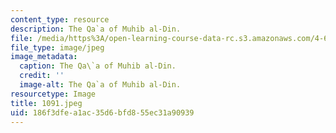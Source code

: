 ```yaml
---
content_type: resource
description: The Qa`a of Muhib al-Din.
file: /media/https%3A/open-learning-course-data-rc.s3.amazonaws.com/4-615-the-architecture-of-cairo-spring-2002/186f3dfea1ac35d6bfd855ec31a90939_1091.jpeg
file_type: image/jpeg
image_metadata:
  caption: The Qa\`a of Muhib al-Din.
  credit: ''
  image-alt: The Qa`a of Muhib al-Din.
resourcetype: Image
title: 1091.jpeg
uid: 186f3dfe-a1ac-35d6-bfd8-55ec31a90939
---
```

